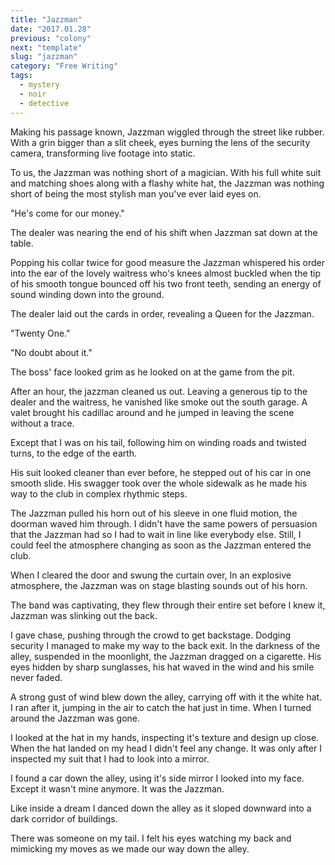 ```yaml
---
title: "Jazzman"
date: "2017.01.28"
previous: "colony"
next: "template"
slug: "jazzman"
category: "Free Writing"
tags:
  - mystery
  - noir
  - detective
---
```


Making his passage known, Jazzman wiggled through the street like rubber. With a grin bigger than a slit cheek, eyes burning the lens of the security camera, transforming live footage into static.

To us, the Jazzman was nothing short of a magician. With his full white suit and matching shoes along with a flashy white hat, the Jazzman was nothing short of being the most stylish man you've ever laid eyes on.

"He's come for our money."

The dealer was nearing the end of his shift when Jazzman sat down at the table.

Popping his collar twice for good measure the Jazzman whispered his order into the ear of the lovely waitress who's knees almost buckled when the tip of his smooth tongue bounced off his two front teeth, sending an energy of sound winding down into the ground.

The dealer laid out the cards in order, revealing a Queen for the Jazzman.

"Twenty One."

"No doubt about it."

The boss' face looked grim as he looked on at the game from the pit.

After an hour, the jazzman cleaned us out. Leaving a generous tip to the dealer and the waitress, he vanished like smoke out the south garage. A valet brought his cadillac around and he jumped in leaving the scene without a trace.

Except that I was on his tail, following him on winding roads and twisted turns, to the edge of the earth.

His suit looked cleaner than ever before, he stepped out of his car in one smooth slide. His swagger took over the whole sidewalk as he made his way to the club in complex rhythmic steps.

The Jazzman pulled his horn out of his sleeve in one fluid motion, the doorman waved him through. I didn't have the same powers of persuasion that the Jazzman had so I had to wait in line like everybody else. Still, I could feel the atmosphere changing as soon as the Jazzman entered the club.

When I cleared the door and swung the curtain over, In an explosive atmosphere, the Jazzman was on stage blasting sounds out of his horn.

The band was captivating, they flew through their entire set before I knew it, Jazzman was slinking out the back.

I gave chase, pushing through the crowd to get backstage. Dodging security I managed to make my way to the back exit. In the darkness of the alley, suspended in the moonlight, the Jazzman dragged on a cigarette. His eyes hidden by sharp sunglasses, his hat waved in the wind and his smile never faded.

A strong gust of wind blew down the alley, carrying off with it the white hat. I ran after it, jumping in the air to catch the hat just in time. When I turned around the Jazzman was gone.

I looked at the hat in my hands, inspecting it's texture and design up close. When the hat landed on my head I didn't feel any change. It was only after I inspected my suit that I had to look into a mirror.

I found a car down the alley, using it's side mirror I looked into my face. Except it wasn't mine anymore. It was the Jazzman.

Like inside a dream I danced down the alley as it sloped downward into a dark corridor of buildings.

There was someone on my tail. I felt his eyes watching my back and mimicking my moves as we made our way down the alley.
